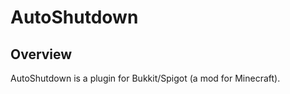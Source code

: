 AutoShutdown
============

## Overview

AutoShutdown is a plugin for Bukkit/Spigot (a mod for Minecraft).
